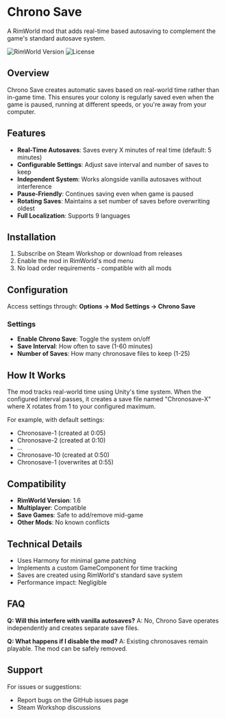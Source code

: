# Chrono Save

A RimWorld mod that adds real-time based autosaving to complement the game's standard autosave system.

![RimWorld Version](https://img.shields.io/badge/RimWorld-1.6-brightgreen.svg)
![License](https://img.shields.io/badge/License-GPL%20v3-blue.svg)

## Overview

Chrono Save creates automatic saves based on real-world time rather than in-game time. This ensures your colony is regularly saved even when the game is paused, running at different speeds, or you're away from your computer.

## Features

- **Real-Time Autosaves**: Saves every X minutes of real time (default: 5 minutes)
- **Configurable Settings**: Adjust save interval and number of saves to keep
- **Independent System**: Works alongside vanilla autosaves without interference
- **Pause-Friendly**: Continues saving even when game is paused
- **Rotating Saves**: Maintains a set number of saves before overwriting oldest
- **Full Localization**: Supports 9 languages

## Installation

1. Subscribe on Steam Workshop or download from releases
2. Enable the mod in RimWorld's mod menu
3. No load order requirements - compatible with all mods

## Configuration

Access settings through: **Options → Mod Settings → Chrono Save**

### Settings

- **Enable Chrono Save**: Toggle the system on/off
- **Save Interval**: How often to save (1-60 minutes)
- **Number of Saves**: How many chronosave files to keep (1-25)

## How It Works

The mod tracks real-world time using Unity's time system. When the configured interval passes, it creates a save file named "Chronosave-X" where X rotates from 1 to your configured maximum.

For example, with default settings:
- Chronosave-1 (created at 0:05)
- Chronosave-2 (created at 0:10)
- ...
- Chronosave-10 (created at 0:50)
- Chronosave-1 (overwrites at 0:55)

## Compatibility

- **RimWorld Version**: 1.6
- **Multiplayer**: Compatible
- **Save Games**: Safe to add/remove mid-game
- **Other Mods**: No known conflicts

## Technical Details

- Uses Harmony for minimal game patching
- Implements a custom GameComponent for time tracking
- Saves are created using RimWorld's standard save system
- Performance impact: Negligible

## FAQ

**Q: Will this interfere with vanilla autosaves?**
A: No, Chrono Save operates independently and creates separate save files.

**Q: What happens if I disable the mod?**
A: Existing chronosaves remain playable. The mod can be safely removed.

## Support

For issues or suggestions:
- Report bugs on the GitHub issues page
- Steam Workshop discussions